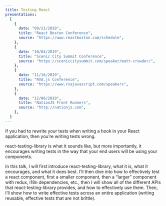 ```yaml
---
title: Testing React
presentations:
  [
    {
      date: "09/21/2019",
      title: "React Boston Conference",
      source: "https://www.reactboston.com/schedule",
    },
    {
      date: "10/04/2019",
      title: "Scenic City Summit Conference",
      source: "https://sceniccitysummit.com/speaker/matt-crowder/",
    },
    {
      date: "11/16/2019",
      title: "RVA.js Conference",
      source: "https://www.rvajavascript.com/speakers",
    },
    {
      date: "12/06/2019",
      title: "NationJS Front Runners",
      source: "http://nationjs.com",
    },
  ]
---
```


If you had to rewrite your tests when writing a hook in your React application, then you’re writing tests wrong.

react-testing-library is what it sounds like, but more importantly, it encourages writing tests in the way that your end users will be using your components.

In this talk, I will first introduce react-testing-library, what it is, what it encourages, and what it does best. I’ll then dive into how to effectively test a react component, first a smaller component, then a “larger” component with redux, i18n dependencies, etc., then I will show all of the different APIs that react-testing-library provides, and how to effectively use them. Then, I’ll show how to write effective tests across an entire application (writing reusable, effective tests that are not brittle).
